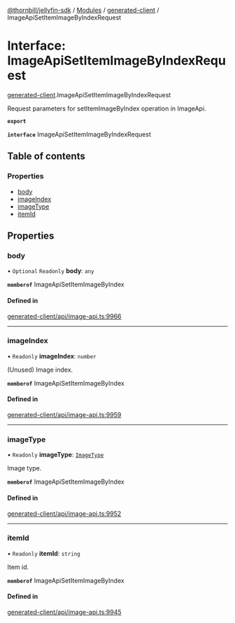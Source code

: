 [@thornbill/jellyfin-sdk](../README.md) / [Modules](../modules.md) / [generated-client](../modules/generated_client.md) / ImageApiSetItemImageByIndexRequest

# Interface: ImageApiSetItemImageByIndexRequest

[generated-client](../modules/generated_client.md).ImageApiSetItemImageByIndexRequest

Request parameters for setItemImageByIndex operation in ImageApi.

**`export`**

**`interface`** ImageApiSetItemImageByIndexRequest

## Table of contents

### Properties

- [body](generated_client.ImageApiSetItemImageByIndexRequest.md#body)
- [imageIndex](generated_client.ImageApiSetItemImageByIndexRequest.md#imageindex)
- [imageType](generated_client.ImageApiSetItemImageByIndexRequest.md#imagetype)
- [itemId](generated_client.ImageApiSetItemImageByIndexRequest.md#itemid)

## Properties

### body

• `Optional` `Readonly` **body**: `any`

**`memberof`** ImageApiSetItemImageByIndex

#### Defined in

[generated-client/api/image-api.ts:9966](https://github.com/thornbill/jellyfin-sdk-typescript/blob/b5d0506/src/generated-client/api/image-api.ts#L9966)

___

### imageIndex

• `Readonly` **imageIndex**: `number`

(Unused) Image index.

**`memberof`** ImageApiSetItemImageByIndex

#### Defined in

[generated-client/api/image-api.ts:9959](https://github.com/thornbill/jellyfin-sdk-typescript/blob/b5d0506/src/generated-client/api/image-api.ts#L9959)

___

### imageType

• `Readonly` **imageType**: [`ImageType`](../enums/generated_client.ImageType.md)

Image type.

**`memberof`** ImageApiSetItemImageByIndex

#### Defined in

[generated-client/api/image-api.ts:9952](https://github.com/thornbill/jellyfin-sdk-typescript/blob/b5d0506/src/generated-client/api/image-api.ts#L9952)

___

### itemId

• `Readonly` **itemId**: `string`

Item id.

**`memberof`** ImageApiSetItemImageByIndex

#### Defined in

[generated-client/api/image-api.ts:9945](https://github.com/thornbill/jellyfin-sdk-typescript/blob/b5d0506/src/generated-client/api/image-api.ts#L9945)

